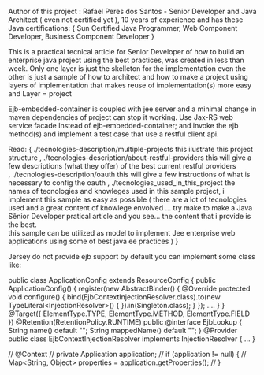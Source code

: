 ﻿Author of this project : Rafael Peres dos Santos - Senior Developer and Java Architect ( even not certified yet ), 10 years of experience
and has these Java certifications:  {
	Sun Certified Java Programmer,
	Web Component Developer,
	Business Component Developer
}

This is a practical tecnical article for Senior Developer of how to build an enterprise java project using the best practices, was created in less than week.
Only one layer is just the skelleton for the implementation even the other is just a sample of how to architect 
and how to make a project using layers of implementation that makes reuse of implementation(s) more easy and 
Layer = project

Ejb-embedded-container is coupled with jee server and a minimal change in maven dependencies of project can stop it working. 
Use Jax-RS web service facade Instead of ejb-embedded-container; 
and invoke the ejb method(s) and implement a test case that use a restful client api. 


Read: {
	./tecnologies-description/multiple-projects
		this ilustrate this project structure
	,
	./tecnologies-description/about-restful-providers
		this will give a few descriptions (what they offer) of the best current restful providers	
	,
	./tecnologies-description/oauth
		this will give a few instructions of what is necessary to config the oauth 
	,
	./tecnologies_used_in_this_project
		the names of tecnologies and knowleges used in this sample project, 
		i implement this sample as easy as possible (
			there are a lot of tecnologies used and a great content of knowlege envolved ...
			try make to make a Java Sênior Developer pratical article and you see... the content that i provide is the best.  
			this sample can be utilized as model to implement Jee enterprise web applications using some of best java ee practices
		)
}




Jersey do not provide ejb support by default you can implement some class like:

public class ApplicationConfig extends ResourceConfig {
	public ApplicationConfig() {
		register(new AbstractBinder() {
			@Override
			protected void configure() {
				bind(EjbContextInjectionResolver.class).to(new TypeLiteral<InjectionResolver<EjbLookup>>() {
				}).in(Singleton.class);
			}
		});
		....
	}
}
@Target({ ElementType.TYPE, ElementType.METHOD, ElementType.FIELD })
@Retention(RetentionPolicy.RUNTIME)
public @interface EjbLookup {
	String name() default "";
	String mappedName() default "";
}
@Provider
public class EjbContextInjectionResolver implements InjectionResolver<EjbLookup> {
	...
}

// @Context
// private Application application;
// if (application != null) {
// Map<String, Object> properties = application.getProperties();
// }